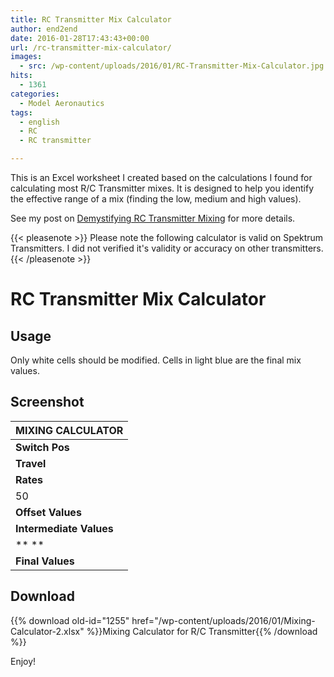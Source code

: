```yaml
---
title: RC Transmitter Mix Calculator
author: end2end
date: 2016-01-28T17:43:43+00:00
url: /rc-transmitter-mix-calculator/
images:
  - src: /wp-content/uploads/2016/01/RC-Transmitter-Mix-Calculator.jpg
hits:
  - 1361
categories:
  - Model Aeronautics
tags:
  - english
  - RC
  - RC transmitter

---
```

This is an Excel worksheet I created based on the calculations I found for calculating most R/C Transmitter mixes. It is designed to help you identify the effective range of a mix (finding the low, medium and high values).

See my post on [Demystifying RC Transmitter Mixing](/demystifying-rc-transmitter-mixing/) for more details.

{{< pleasenote >}}
  Please note the following calculator is valid on Spektrum Transmitters. I did not verified it's validity or accuracy on other transmitters.
{{< /pleasenote >}}

# RC Transmitter Mix Calculator

## Usage

Only white cells should be modified. Cells in light blue are the final mix values.

## Screenshot

| **MIXING CALCULATOR** |
|---|
| **Switch Pos** | 0 | 1 | 2 |
| **Travel** | 100 | 0 | -100 |
| **Rates** | **High** | **Low** | **Offset** |
| 50 | 50 | 0 |
| **Offset Values** | 100 | 0 | -100 |
| **Intermediate Values** | 50 | 0 | -50 |
| ** ** | 0 | ** ** |
| **Final Values** | **50** | **0** | **-50** |

## Download

{{% download old-id="1255" href="/wp-content/uploads/2016/01/Mixing-Calculator-2.xlsx" %}}Mixing Calculator for R/C Transmitter{{% /download %}}

Enjoy!
